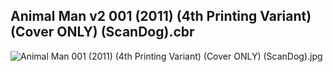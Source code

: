 ## Animal Man v2 001 (2011) (4th Printing Variant) (Cover ONLY) (ScanDog).cbr

![Animal Man 001 (2011) (4th Printing Variant) (Cover ONLY) (ScanDog).jpg](https://wx1.sinaimg.cn/large/6a9fdecagy1fq32f8cwypj20zk1j11kx.jpg)